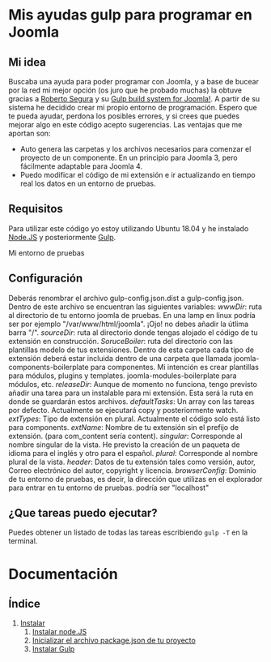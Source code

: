 # Mis ayudas gulp para programar en Joomla

## Mi idea
Buscaba una ayuda para poder programar con Joomla, y a base de bucear por la red mi mejor opción (os juro que he probado muchas) la obtuve gracias a [Roberto Segura](https://github.com/phproberto/) y su [Gulp build system for Joomla!](https://github.com/phproberto/joomla-gulp). A partir de su sistema he decidido crear mi propio entorno de programación. Espero que te pueda ayudar, perdona los posibles errores, y si crees que puedes mejorar algo en este código acepto sugerencias.
Las ventajas que me aportan son:
* Auto genera las carpetas y los archivos necesarios para comenzar el proyecto de un componente. En un principio para Joomla 3, pero fácilmente adaptable para Joomla 4.
* Puedo modificar el código de mi extensión e ir actualizando en tiempo real los datos en un entorno de pruebas.

## Requisitos
Para utilizar este código yo estoy utilizando Ubuntu 18.04 y he instalado [Node.JS](http://nodejs.org/) y posteriormente [Gulp](http://gulpjs.com/).

Mi entorno de pruebas

## Configuración
Deberás renombrar el archivo gulp-config.json.dist a gulp-config.json.
Dentro de este archivo se encuentran las siguientes variables:
*wwwDir*: ruta al directorio de tu entorno joomla de pruebas. En una lamp en linux podría ser por ejemplo "/var/www/html/joomla". ¡Ojo! no debes añadir la útlima barra "/".
*sourceDir*: ruta al directorio donde tengas alojado el código de tu extensión en construcción.
*SoruceBoiler*: ruta del directorio con las plantillas modelo de tus extensiones. Dentro de esta carpeta cada tipo de extensión deberá estar incluida dentro de una carpeta que llamada joomla-components-boilerplate para componentes. Mi intención es crear plantillas para módulos, plugins y templates. joomla-modules-boilerplate para módulos, etc.
*releaseDir*: Aunque de momento no funciona, tengo previsto añadir una tarea para un instalable para mi extensión. Esta será la ruta en donde se guardarán estos archivos.
*defaultTasks*: Un array con las tareas por defecto. Actualmente se ejecutará copy y posteriormente watch.
*extTypes*: Tipo de extensión en plural. Actualmente el código solo está listo para components.
*extName*: Nombre de tu extensión sin el prefijo de extensión. (para com_content sería content).
*singular*: Corresponde al nombre singular de la vista. He previsto la creación de un paqueta de idioma para el inglés y otro para el español.
*plural*: Corresponde al nombre plural de la vista.
*header*: Datos de tu extensión tales como versión, autor, Correo electrónico del autor, copyright y licencia.
*browserConfig*: Dominio de tu entorno de pruebas, es decir, la dirección que utilizas en el explorador para entrar en tu entorno de pruebas. podría ser "localhost"

## ¿Que tareas puedo ejecutar?

Puedes obtener un listado de todas las tareas escribiendo `gulp -T` en la terminal.

# Documentación

## Índice
1. [Instalar](#install)
	1. [Instalar node.JS](#install-node)
	2. [Inicializar el archivo package.json de tu proyecto](#initialise-package)
	3. [Instalar Gulp](#install-gulp)